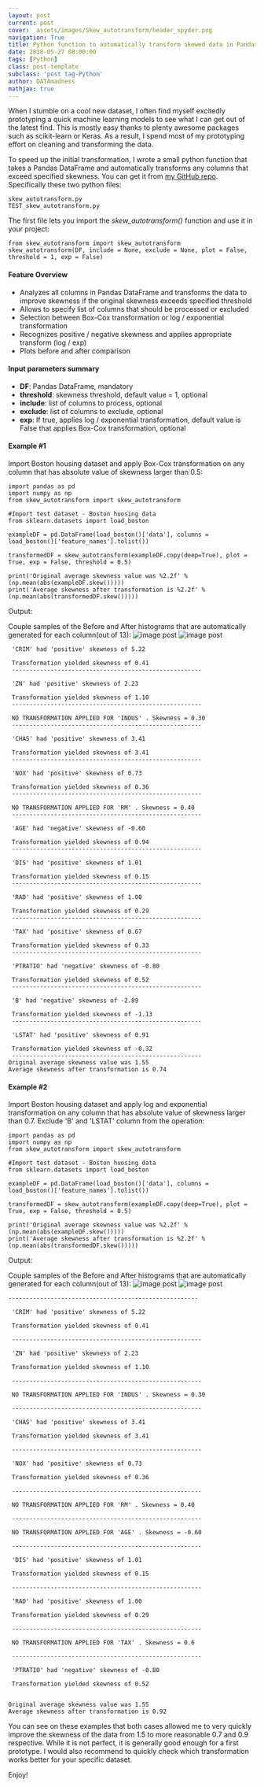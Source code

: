 ```yaml
---
layout: post
current: post
cover:  assets/images/Skew_autotransform/header_spyder.png
navigation: True
title: Python function to automatically transform skewed data in Pandas DataFrame
date: 2018-05-27 08:00:00
tags: [Python]
class: post-template
subclass: 'post tag-Python'
author: DATAmadness
mathjax: true
---
```


When I stumble on a cool new dataset, I often find myself excitedly prototyping a quick machine learning models to see what I can get out of the latest find. This is mostly easy thanks to plenty awesome packages such as scikit-learn or Keras. As a result, I spend most of my prototyping effort on cleaning and transforming the data.

To speed up the initial transformation, I wrote a small python function that takes a Pandas DataFrame and automatically transforms any columns that exceed specified skewness. You can get it from [my GitHub repo](https://github.com/datamadness/Automatic-skewness-transformation-for-Pandas-DataFrame). Specifically these two python files:

`skew_autotransform.py`<br>
`TEST_skew_autotransform.py`

The first file lets you import the *skew_autotransform()* function and use it in your project:
<pre><code class="nohighlight">from skew_autotransform import skew_autotransform
skew_autotransform(DF, include = None, exclude = None, plot = False, threshold = 1, exp = False)
</code></pre>

#### Feature Overview

* Analyzes all columns in Pandas DataFrame and transforms the data to improve skewness if the original skewness exceeds specified threshold
* Allows to specify list of columns that should be processed or excluded
* Selection between Box-Cox transformation or log / exponential transformation
* Recognizes positive / negative skewness and applies appropriate transform (log / exp)
* Plots before and after comparison

#### Input parameters summary
* **DF**: Pandas DataFrame, mandatory
* **threshold**: skewness threshold, default value = 1, optional
* **include**: list of columns to process, optional
* **exclude**: list of columns to exclude, optional
* **exp**: If true, applies log / exponential transformation, default value is False that applies Box-Cox transformation, optional

#### Example #1
Import Boston housing dataset and apply Box-Cox transformation on any column that has absolute value of skewness larger than 0.5:

<pre><code class="nohighlight">import pandas as pd
import numpy as np
from skew_autotransform import skew_autotransform

#Import test dataset - Boston huosing data
from sklearn.datasets import load_boston

exampleDF = pd.DataFrame(load_boston()['data'], columns = load_boston()['feature_names'].tolist())

transformedDF = skew_autotransform(exampleDF.copy(deep=True), plot = True, exp = False, threshold = 0.5)

print('Original average skewness value was %2.2f' %(np.mean(abs(exampleDF.skew()))))
print('Average skewness after transformation is %2.2f' %(np.mean(abs(transformedDF.skew()))))
</code></pre>

Output:

Couple samples of the Before and After histograms that are automatically generated for each column(out of 13):
![image post](/assets/images/Skew_autotransform/example1_CRIM.png)
![image post](/assets/images/Skew_autotransform/example1_DIS.png)
<pre><code class="nohighlight"> 'CRIM' had 'positive' skewness of 5.22

 Transformation yielded skewness of 0.41
 ------------------------------------------------------

 'ZN' had 'positive' skewness of 2.23

 Transformation yielded skewness of 1.10
 ------------------------------------------------------

 NO TRANSFORMATION APPLIED FOR 'INDUS' . Skewness = 0.30
 ------------------------------------------------------

 'CHAS' had 'positive' skewness of 3.41

 Transformation yielded skewness of 3.41
 ------------------------------------------------------

 'NOX' had 'positive' skewness of 0.73

 Transformation yielded skewness of 0.36
 ------------------------------------------------------

 NO TRANSFORMATION APPLIED FOR 'RM' . Skewness = 0.40
 ------------------------------------------------------

 'AGE' had 'negative' skewness of -0.60

 Transformation yielded skewness of 0.94
 ------------------------------------------------------

 'DIS' had 'positive' skewness of 1.01

 Transformation yielded skewness of 0.15
 ------------------------------------------------------

 'RAD' had 'positive' skewness of 1.00

 Transformation yielded skewness of 0.29
 ------------------------------------------------------

 'TAX' had 'positive' skewness of 0.67

 Transformation yielded skewness of 0.33
 ------------------------------------------------------

 'PTRATIO' had 'negative' skewness of -0.80

 Transformation yielded skewness of 0.52
 ------------------------------------------------------

 'B' had 'negative' skewness of -2.89

 Transformation yielded skewness of -1.13
 ------------------------------------------------------

 'LSTAT' had 'positive' skewness of 0.91

 Transformation yielded skewness of -0.32
 ------------------------------------------------------
Original average skewness value was 1.55
Average skewness after transformation is 0.74
</code></pre>

#### Example #2
Import Boston housing dataset and apply log and exponential transformation on any column that has absolute value of skewness larger than 0.7. Exclude 'B' and 'LSTAT' column from the operation:

<pre><code class="nohighlight">import pandas as pd
import numpy as np
from skew_autotransform import skew_autotransform

#Import test dataset - Boston huosing data
from sklearn.datasets import load_boston

exampleDF = pd.DataFrame(load_boston()['data'], columns = load_boston()['feature_names'].tolist())

transformedDF = skew_autotransform(exampleDF.copy(deep=True), plot = True, exp = False, threshold = 0.5)

print('Original average skewness value was %2.2f' %(np.mean(abs(exampleDF.skew()))))
print('Average skewness after transformation is %2.2f' %(np.mean(abs(transformedDF.skew()))))
</code></pre>

Output:

Couple samples of the Before and After histograms that are automatically generated for each column(out of 13):
![image post](/assets/images/Skew_autotransform/example1_DIS_exp.png)
![image post](/assets/images/Skew_autotransform/example1_PTRATIO_exp.png)
 <pre><code class="nohighlight">------------------------------------------------------

 'CRIM' had 'positive' skewness of 5.22

 Transformation yielded skewness of 0.41

 ------------------------------------------------------

 'ZN' had 'positive' skewness of 2.23

 Transformation yielded skewness of 1.10

 ------------------------------------------------------

 NO TRANSFORMATION APPLIED FOR 'INDUS' . Skewness = 0.30

 ------------------------------------------------------

 'CHAS' had 'positive' skewness of 3.41

 Transformation yielded skewness of 3.41

 ------------------------------------------------------

 'NOX' had 'positive' skewness of 0.73

 Transformation yielded skewness of 0.36

 ------------------------------------------------------

 NO TRANSFORMATION APPLIED FOR 'RM' . Skewness = 0.40

 ------------------------------------------------------

 NO TRANSFORMATION APPLIED FOR 'AGE' . Skewness = -0.60

 ------------------------------------------------------

 'DIS' had 'positive' skewness of 1.01

 Transformation yielded skewness of 0.15

 ------------------------------------------------------

 'RAD' had 'positive' skewness of 1.00

 Transformation yielded skewness of 0.29

 ------------------------------------------------------

 NO TRANSFORMATION APPLIED FOR 'TAX' . Skewness = 0.6

 ------------------------------------------------------

 'PTRATIO' had 'negative' skewness of -0.80

 Transformation yielded skewness of 0.52


Original average skewness value was 1.55
Average skewness after transformation is 0.92
</code></pre>


You can see on these examples that both cases allowed me to very quickly improve the skewness of the data from 1.5 to more reasonable 0.7 and 0.9 respective. While it is not perfect, it is generally good enough for a first prototype. 
I would also recommend to quickly check which transformation works better for your specific dataset.

Enjoy!